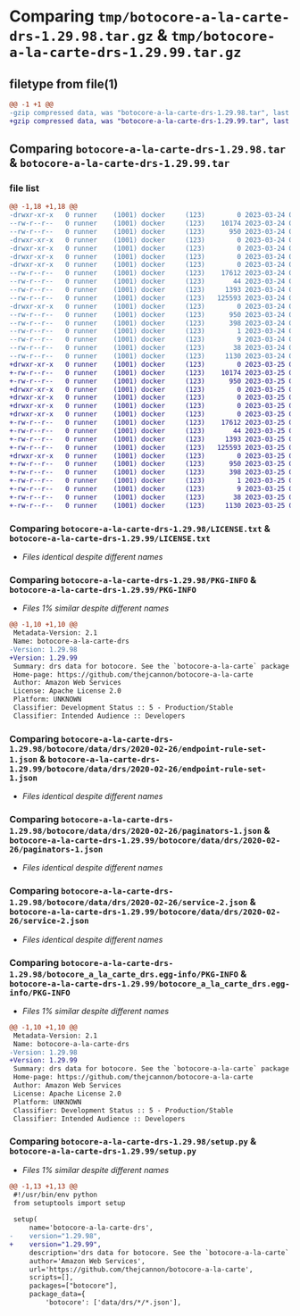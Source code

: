 # Comparing `tmp/botocore-a-la-carte-drs-1.29.98.tar.gz` & `tmp/botocore-a-la-carte-drs-1.29.99.tar.gz`

## filetype from file(1)

```diff
@@ -1 +1 @@
-gzip compressed data, was "botocore-a-la-carte-drs-1.29.98.tar", last modified: Fri Mar 24 01:24:15 2023, max compression
+gzip compressed data, was "botocore-a-la-carte-drs-1.29.99.tar", last modified: Sat Mar 25 01:22:35 2023, max compression
```

## Comparing `botocore-a-la-carte-drs-1.29.98.tar` & `botocore-a-la-carte-drs-1.29.99.tar`

### file list

```diff
@@ -1,18 +1,18 @@
-drwxr-xr-x   0 runner    (1001) docker     (123)        0 2023-03-24 01:24:15.405902 botocore-a-la-carte-drs-1.29.98/
--rw-r--r--   0 runner    (1001) docker     (123)    10174 2023-03-24 01:24:15.000000 botocore-a-la-carte-drs-1.29.98/LICENSE.txt
--rw-r--r--   0 runner    (1001) docker     (123)      950 2023-03-24 01:24:15.405902 botocore-a-la-carte-drs-1.29.98/PKG-INFO
-drwxr-xr-x   0 runner    (1001) docker     (123)        0 2023-03-24 01:24:15.405902 botocore-a-la-carte-drs-1.29.98/botocore/
-drwxr-xr-x   0 runner    (1001) docker     (123)        0 2023-03-24 01:24:15.405902 botocore-a-la-carte-drs-1.29.98/botocore/data/
-drwxr-xr-x   0 runner    (1001) docker     (123)        0 2023-03-24 01:24:15.405902 botocore-a-la-carte-drs-1.29.98/botocore/data/drs/
-drwxr-xr-x   0 runner    (1001) docker     (123)        0 2023-03-24 01:24:15.405902 botocore-a-la-carte-drs-1.29.98/botocore/data/drs/2020-02-26/
--rw-r--r--   0 runner    (1001) docker     (123)    17612 2023-03-24 01:23:57.000000 botocore-a-la-carte-drs-1.29.98/botocore/data/drs/2020-02-26/endpoint-rule-set-1.json
--rw-r--r--   0 runner    (1001) docker     (123)       44 2023-03-24 01:23:57.000000 botocore-a-la-carte-drs-1.29.98/botocore/data/drs/2020-02-26/examples-1.json
--rw-r--r--   0 runner    (1001) docker     (123)     1393 2023-03-24 01:23:57.000000 botocore-a-la-carte-drs-1.29.98/botocore/data/drs/2020-02-26/paginators-1.json
--rw-r--r--   0 runner    (1001) docker     (123)   125593 2023-03-24 01:23:57.000000 botocore-a-la-carte-drs-1.29.98/botocore/data/drs/2020-02-26/service-2.json
-drwxr-xr-x   0 runner    (1001) docker     (123)        0 2023-03-24 01:24:15.405902 botocore-a-la-carte-drs-1.29.98/botocore_a_la_carte_drs.egg-info/
--rw-r--r--   0 runner    (1001) docker     (123)      950 2023-03-24 01:24:15.000000 botocore-a-la-carte-drs-1.29.98/botocore_a_la_carte_drs.egg-info/PKG-INFO
--rw-r--r--   0 runner    (1001) docker     (123)      398 2023-03-24 01:24:15.000000 botocore-a-la-carte-drs-1.29.98/botocore_a_la_carte_drs.egg-info/SOURCES.txt
--rw-r--r--   0 runner    (1001) docker     (123)        1 2023-03-24 01:24:15.000000 botocore-a-la-carte-drs-1.29.98/botocore_a_la_carte_drs.egg-info/dependency_links.txt
--rw-r--r--   0 runner    (1001) docker     (123)        9 2023-03-24 01:24:15.000000 botocore-a-la-carte-drs-1.29.98/botocore_a_la_carte_drs.egg-info/top_level.txt
--rw-r--r--   0 runner    (1001) docker     (123)       38 2023-03-24 01:24:15.405902 botocore-a-la-carte-drs-1.29.98/setup.cfg
--rw-r--r--   0 runner    (1001) docker     (123)     1130 2023-03-24 01:24:15.000000 botocore-a-la-carte-drs-1.29.98/setup.py
+drwxr-xr-x   0 runner    (1001) docker     (123)        0 2023-03-25 01:22:35.903122 botocore-a-la-carte-drs-1.29.99/
+-rw-r--r--   0 runner    (1001) docker     (123)    10174 2023-03-25 01:22:35.000000 botocore-a-la-carte-drs-1.29.99/LICENSE.txt
+-rw-r--r--   0 runner    (1001) docker     (123)      950 2023-03-25 01:22:35.903122 botocore-a-la-carte-drs-1.29.99/PKG-INFO
+drwxr-xr-x   0 runner    (1001) docker     (123)        0 2023-03-25 01:22:35.899122 botocore-a-la-carte-drs-1.29.99/botocore/
+drwxr-xr-x   0 runner    (1001) docker     (123)        0 2023-03-25 01:22:35.899122 botocore-a-la-carte-drs-1.29.99/botocore/data/
+drwxr-xr-x   0 runner    (1001) docker     (123)        0 2023-03-25 01:22:35.899122 botocore-a-la-carte-drs-1.29.99/botocore/data/drs/
+drwxr-xr-x   0 runner    (1001) docker     (123)        0 2023-03-25 01:22:35.899122 botocore-a-la-carte-drs-1.29.99/botocore/data/drs/2020-02-26/
+-rw-r--r--   0 runner    (1001) docker     (123)    17612 2023-03-25 01:22:12.000000 botocore-a-la-carte-drs-1.29.99/botocore/data/drs/2020-02-26/endpoint-rule-set-1.json
+-rw-r--r--   0 runner    (1001) docker     (123)       44 2023-03-25 01:22:12.000000 botocore-a-la-carte-drs-1.29.99/botocore/data/drs/2020-02-26/examples-1.json
+-rw-r--r--   0 runner    (1001) docker     (123)     1393 2023-03-25 01:22:12.000000 botocore-a-la-carte-drs-1.29.99/botocore/data/drs/2020-02-26/paginators-1.json
+-rw-r--r--   0 runner    (1001) docker     (123)   125593 2023-03-25 01:22:12.000000 botocore-a-la-carte-drs-1.29.99/botocore/data/drs/2020-02-26/service-2.json
+drwxr-xr-x   0 runner    (1001) docker     (123)        0 2023-03-25 01:22:35.899122 botocore-a-la-carte-drs-1.29.99/botocore_a_la_carte_drs.egg-info/
+-rw-r--r--   0 runner    (1001) docker     (123)      950 2023-03-25 01:22:35.000000 botocore-a-la-carte-drs-1.29.99/botocore_a_la_carte_drs.egg-info/PKG-INFO
+-rw-r--r--   0 runner    (1001) docker     (123)      398 2023-03-25 01:22:35.000000 botocore-a-la-carte-drs-1.29.99/botocore_a_la_carte_drs.egg-info/SOURCES.txt
+-rw-r--r--   0 runner    (1001) docker     (123)        1 2023-03-25 01:22:35.000000 botocore-a-la-carte-drs-1.29.99/botocore_a_la_carte_drs.egg-info/dependency_links.txt
+-rw-r--r--   0 runner    (1001) docker     (123)        9 2023-03-25 01:22:35.000000 botocore-a-la-carte-drs-1.29.99/botocore_a_la_carte_drs.egg-info/top_level.txt
+-rw-r--r--   0 runner    (1001) docker     (123)       38 2023-03-25 01:22:35.903122 botocore-a-la-carte-drs-1.29.99/setup.cfg
+-rw-r--r--   0 runner    (1001) docker     (123)     1130 2023-03-25 01:22:35.000000 botocore-a-la-carte-drs-1.29.99/setup.py
```

### Comparing `botocore-a-la-carte-drs-1.29.98/LICENSE.txt` & `botocore-a-la-carte-drs-1.29.99/LICENSE.txt`

 * *Files identical despite different names*

### Comparing `botocore-a-la-carte-drs-1.29.98/PKG-INFO` & `botocore-a-la-carte-drs-1.29.99/PKG-INFO`

 * *Files 1% similar despite different names*

```diff
@@ -1,10 +1,10 @@
 Metadata-Version: 2.1
 Name: botocore-a-la-carte-drs
-Version: 1.29.98
+Version: 1.29.99
 Summary: drs data for botocore. See the `botocore-a-la-carte` package for more info.
 Home-page: https://github.com/thejcannon/botocore-a-la-carte
 Author: Amazon Web Services
 License: Apache License 2.0
 Platform: UNKNOWN
 Classifier: Development Status :: 5 - Production/Stable
 Classifier: Intended Audience :: Developers
```

### Comparing `botocore-a-la-carte-drs-1.29.98/botocore/data/drs/2020-02-26/endpoint-rule-set-1.json` & `botocore-a-la-carte-drs-1.29.99/botocore/data/drs/2020-02-26/endpoint-rule-set-1.json`

 * *Files identical despite different names*

### Comparing `botocore-a-la-carte-drs-1.29.98/botocore/data/drs/2020-02-26/paginators-1.json` & `botocore-a-la-carte-drs-1.29.99/botocore/data/drs/2020-02-26/paginators-1.json`

 * *Files identical despite different names*

### Comparing `botocore-a-la-carte-drs-1.29.98/botocore/data/drs/2020-02-26/service-2.json` & `botocore-a-la-carte-drs-1.29.99/botocore/data/drs/2020-02-26/service-2.json`

 * *Files identical despite different names*

### Comparing `botocore-a-la-carte-drs-1.29.98/botocore_a_la_carte_drs.egg-info/PKG-INFO` & `botocore-a-la-carte-drs-1.29.99/botocore_a_la_carte_drs.egg-info/PKG-INFO`

 * *Files 1% similar despite different names*

```diff
@@ -1,10 +1,10 @@
 Metadata-Version: 2.1
 Name: botocore-a-la-carte-drs
-Version: 1.29.98
+Version: 1.29.99
 Summary: drs data for botocore. See the `botocore-a-la-carte` package for more info.
 Home-page: https://github.com/thejcannon/botocore-a-la-carte
 Author: Amazon Web Services
 License: Apache License 2.0
 Platform: UNKNOWN
 Classifier: Development Status :: 5 - Production/Stable
 Classifier: Intended Audience :: Developers
```

### Comparing `botocore-a-la-carte-drs-1.29.98/setup.py` & `botocore-a-la-carte-drs-1.29.99/setup.py`

 * *Files 1% similar despite different names*

```diff
@@ -1,13 +1,13 @@
 #!/usr/bin/env python
 from setuptools import setup
 
 setup(
     name='botocore-a-la-carte-drs',
-    version="1.29.98",
+    version="1.29.99",
     description='drs data for botocore. See the `botocore-a-la-carte` package for more info.',
     author='Amazon Web Services',
     url='https://github.com/thejcannon/botocore-a-la-carte',
     scripts=[],
     packages=["botocore"],
     package_data={
         'botocore': ['data/drs/*/*.json'],
```

